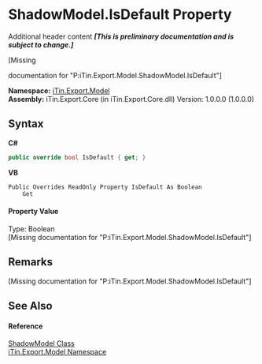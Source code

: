 # ShadowModel.IsDefault Property 
Additional header content _**\[This is preliminary documentation and is subject to change.\]**_

\[Missing <summary> documentation for "P:iTin.Export.Model.ShadowModel.IsDefault"\]

**Namespace:**&nbsp;<a href="ef57ffcc-e95e-b212-5a46-9aa6f5a3511f">iTin.Export.Model</a><br />**Assembly:**&nbsp;iTin.Export.Core (in iTin.Export.Core.dll) Version: 1.0.0.0 (1.0.0.0)

## Syntax

**C#**<br />
``` C#
public override bool IsDefault { get; }
```

**VB**<br />
``` VB
Public Overrides ReadOnly Property IsDefault As Boolean
	Get
```


#### Property Value
Type: Boolean<br />\[Missing <value> documentation for "P:iTin.Export.Model.ShadowModel.IsDefault"\]

## Remarks
\[Missing <remarks> documentation for "P:iTin.Export.Model.ShadowModel.IsDefault"\]

## See Also


#### Reference
<a href="5e618efb-a9d3-cfad-a391-6f14d5b8b056">ShadowModel Class</a><br /><a href="ef57ffcc-e95e-b212-5a46-9aa6f5a3511f">iTin.Export.Model Namespace</a><br />